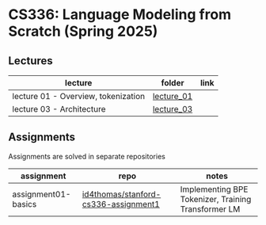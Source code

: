 # CS336: Language Modeling from Scratch (Spring 2025)
## Lectures
| lecture | folder | link |
| --- | ---  | --- |
| lecture 01 - Overview, tokenization| [lecture_01](./lecture_01/) | |
| lecture 03 - Architecture | [lecture_03](./lecture_03/) | |

## Assignments
Assignments are solved in separate repositories

| assignment | repo | notes |
| --- | --- | --- |
| assignment01-basics | [id4thomas/stanford-cs336-assignment1](https://github.com/id4thomas/stanford-cs336-assignment1) | Implementing BPE Tokenizer, Training Transformer LM |